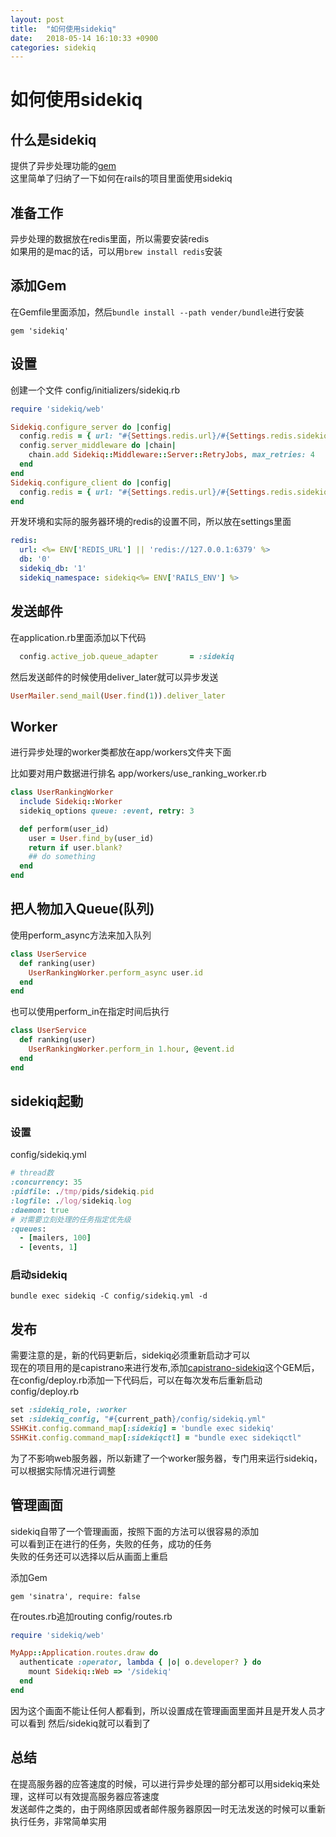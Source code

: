 ```yaml
---
layout: post
title:  "如何使用sidekiq"
date:   2018-05-14 16:10:33 +0900
categories: sidekiq
---
```


# 如何使用sidekiq
## 什么是sidekiq
提供了异步处理功能的[gem](https://github.com/mperham/sidekiq)<br/>
这里简单了归纳了一下如何在rails的项目里面使用sidekiq

## 准备工作
异步处理的数据放在redis里面，所以需要安装redis<br/>
如果用的是mac的话，可以用```brew install redis```安装

## 添加Gem

在Gemfile里面添加，然后```bundle install --path vender/bundle```进行安装

```ruby:Gemfile
gem 'sidekiq'
```

## 设置
创建一个文件 config/initializers/sidekiq.rb

```ruby
require 'sidekiq/web'

Sidekiq.configure_server do |config|
  config.redis = { url: "#{Settings.redis.url}/#{Settings.redis.sidekiq_db}", namespace: Settings.redis.sidekiq_namespace }
  config.server_middleware do |chain|
    chain.add Sidekiq::Middleware::Server::RetryJobs, max_retries: 4
  end
end
Sidekiq.configure_client do |config|
  config.redis = { url: "#{Settings.redis.url}/#{Settings.redis.sidekiq_db}", namespace: Settings.redis.sidekiq_namespace }
end
```
开发环境和实际的服务器环境的redis的设置不同，所以放在settings里面
```yaml
redis:
  url: <%= ENV['REDIS_URL'] || 'redis://127.0.0.1:6379' %>
  db: '0'
  sidekiq_db: '1'
  sidekiq_namespace: sidekiq<%= ENV['RAILS_ENV'] %>
```

## 发送邮件
在application.rb里面添加以下代码
```ruby
  config.active_job.queue_adapter       = :sidekiq
```

然后发送邮件的时候使用deliver_later就可以异步发送

```ruby
UserMailer.send_mail(User.find(1)).deliver_later
```

## Worker
进行异步处理的worker类都放在app/workers文件夹下面

比如要对用户数据进行排名
app/workers/use_ranking_worker.rb
```ruby
class UserRankingWorker
  include Sidekiq::Worker
  sidekiq_options queue: :event, retry: 3

  def perform(user_id)
    user = User.find_by(user_id)
    return if user.blank?
    ## do something
  end
end
```

## 把人物加入Queue(队列)
使用perform_async方法来加入队列

```ruby
class UserService
  def ranking(user)
    UserRankingWorker.perform_async user.id
  end
end
```

也可以使用perform_in在指定时间后执行

```ruby
class UserService
  def ranking(user)
    UserRankingWorker.perform_in 1.hour, @event.id
  end
end
```

## sidekiq起動
### 设置
config/sidekiq.yml
```ruby
# thread数
:concurrency: 35
:pidfile: ./tmp/pids/sidekiq.pid
:logfile: ./log/sidekiq.log
:daemon: true
# 对需要立刻处理的任务指定优先级
:queues:
  - [mailers, 100]
  - [events, 1]
```

### 启动sidekiq
```
bundle exec sidekiq -C config/sidekiq.yml -d
```

## 发布
需要注意的是，新的代码更新后，sidekiq必须重新启动才可以<br/>
现在的项目用的是capistrano来进行发布,添加[capistrano-sidekiq](https://github.com/seuros/capistrano-sidekiq)这个GEM后，在config/deploy.rb添加一下代码后，可以在每次发布后重新启动
config/deploy.rb
```ruby
set :sidekiq_role, :worker
set :sidekiq_config, "#{current_path}/config/sidekiq.yml"
SSHKit.config.command_map[:sidekiq] = 'bundle exec sidekiq'
SSHKit.config.command_map[:sidekiqctl] = "bundle exec sidekiqctl"
```
为了不影响web服务器，所以新建了一个worker服务器，专门用来运行sidekiq，可以根据实际情况进行调整

## 管理画面
sidekiq自带了一个管理画面，按照下面的方法可以很容易的添加<br/>
可以看到正在进行的任务，失败的任务，成功的任务<br/>
失败的任务还可以选择以后从画面上重启<br/>

添加Gem
```ruby:Gemfile
gem 'sinatra', require: false
```

在routes.rb追加routing
config/routes.rb
```ruby
require 'sidekiq/web'

MyApp::Application.routes.draw do
  authenticate :operator, lambda { |o| o.developer? } do
    mount Sidekiq::Web => '/sidekiq'
  end
end
```
因为这个画面不能让任何人都看到，所以设置成在管理画面里面并且是开发人员才可以看到
然后/sidekiq就可以看到了

## 总结
在提高服务器的应答速度的时候，可以进行异步处理的部分都可以用sidekiq来处理，这样可以有效提高服务器应答速度<br/>
发送邮件之类的，由于网络原因或者邮件服务器原因一时无法发送的时候可以重新执行任务，非常简单实用

